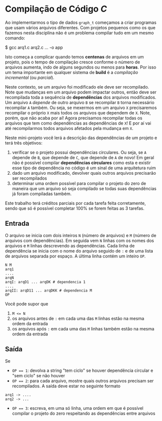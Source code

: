 # Compilação de Código *C*

Ao implementarmos o tipo de dados `graph_t` começamos a criar programas que usam vários arquivos diferentes. Com projetos pequenos como os que fazemos nesta disciplina não é um problema compilar tudo em um mesmo comando:

<ah-terminal>
$ gcc arq1.c arq2.c ... -o app
</ah-terminal>

Isto começa a complicar quando temos **centenas** de arquivos em um projeto, pois o tempo de compilação cresce conforme o número de arquivos aumenta, indo de alguns segundos ou menos para **horas**. Por isso um tema importante em qualquer sistema de **build** é a *compilação incremental* (ou *parcial*). 

Neste contexto, se um arquivo foi modificado ele deve ser recompilado. Note que mudanças em um arquivo podem impactar outros, então deve ser recompilada toda a sequência de **dependências** dos arquivos modificados. Um arquivo `A` *depende* de outro arquivo `B` se recompilar `B` torna necessário recompilar `A` também. Ou seja, se mexermos em um arquivo `X` precisaremos recompilar o próprio `X` mais todos os arquivos que dependem de `X`. Note, porém, que não acaba por aí! Agora precisamos recompilar todas os arquivos que tem como dependências as dependências de `X`! E por aí vai até recompilarmos todos arquivos afetados pela mudança em `X`.

Neste mini-projeto você lerá a descrição das dependências de um projeto e terá três objetivos:

1. verificar se o projeto possui dependências circulares. Ou seja, se `A` depende de `B`, que depende de `C`, que depende de `A` de novo! Em geral não é possível compilar **dependências circulares** como esta e existir esse tipo de dependência no código é um sinal de uma arquitetura ruim
2. dado um arquivo modificado, devolver quais outros arquivos precisarão ser recompilados
3. determinar uma ordem possível para compilar o projeto do zero de maneira que um arquivo só seja compilado se todas suas dependências já foram compiladas também.

Este trabalho terá créditos parciais por cada tarefa feita corretamente, sendo que só é possível completar 100% se forem feitas as 3 tarefas.

## Entrada

O arquivo se inicia com dois inteiros `N` (número de arquivos) e `M` (número de arquivos com dependências). Em seguida vem `N` linhas com os nomes dos arquivos e `M` linhas descrevendo as dependências. Cada linha de dependência se inicia com o nome do arquivo seguido de `:` e de uma lista de arquivos separada por espaço. A última linha contém um inteiro `OP`.

```
N M
arq1
....
arqN
arqI: arqD1 ... arqDK # dependencia 1
....
arqII: arqD11 ... arqDKK # dependencia M
OP
```

Você pode supor que

1. `M <= N`
2. os arquivos antes de `:` em cada uma das `M` linhas estão na mesma ordem da entrada
3. os arquivos após `:` em cada uma das `M` linhas também estão na mesma ordem da entrada

## Saída

Se

- `OP == 1`: devolva a string "tem ciclo" se houver dependência circular e "sem ciclo" se não houver
- `OP == 2`: para cada arquivo, mostre quais outros arquivos precisam ser recompilados. A saída deve estar no seguinte formato
```
arq1 -> ....
arq2 -> ...
```
- `OP == 3`:  escreva, em uma só linha, uma ordem em que é possível compilar o projeto do zero respeitando as dependências entre arquivos





